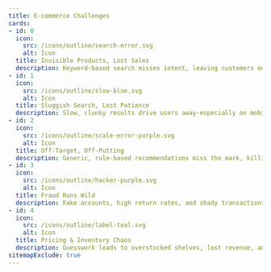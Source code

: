 ```yaml
---
title: E-commerce Challenges
cards:
- id: 0
  icon:
    src: /icons/outline/search-error.svg
    alt: Icon
  title: Invisible Products, Lost Sales
  description: Keyword-based search misses intent, leaving customers empty-handed.
- id: 1
  icon:
    src: /icons/outline/slow-blue.svg
    alt: Icon
  title: Sluggish Search, Lost Patience
  description: Slow, clunky results drive users away-especially on mobile.
- id: 2
  icon:
    src: /icons/outline/scale-error-purple.svg
    alt: Icon
  title: Off-Target, Off-Putting
  description: Generic, rule-based recommendations miss the mark, killing engagement.
- id: 3
  icon:
    src: /icons/outline/hacker-purple.svg
    alt: Icon
  title: Fraud Runs Wild
  description: Fake accounts, high return rates, and shady transactions slip past outdated defenses.
- id: 4
  icon:
    src: /icons/outline/label-teal.svg
    alt: Icon
  title: Pricing & Inventory Chaos
  description: Guesswork leads to overstocked shelves, lost revenue, and bad margins.
sitemapExclude: true
---
```

